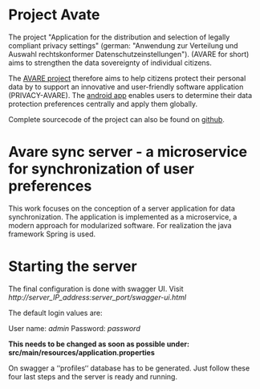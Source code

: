 # Project Avate
The project "Application for the distribution and selection of legally compliant privacy settings" 
(german: "Anwendung zur Verteilung und Auswahl rechtskonformer Datenschutzeinstellungen").
(AVARE for short) aims to strengthen the data sovereignty of individual citizens.

The [AVARE project](http://projects.aifb.kit.edu/avare/) therefore aims to help citizens protect their personal data by
to support an innovative and user-friendly software application (PRIVACY-AVARE).
The [android app](https://avare.app/) enables users to determine their data protection preferences centrally and apply them globally. 

Complete sourcecode of the project can also be found on [github](https://github.com/privacy-avare/PRIVACY-AVARE).

# Avare sync server - a microservice for synchronization of user preferences
This work focuses on the conception of a server application for data synchronization. 
The application is implemented as a microservice, a modern approach for modularized software.
For realization the java framework Spring is used.

# Starting the server
The final configuration is done with swagger UI.
Visit *http://server_IP_address:server_port/swagger-ui.html*

The default login values are:

User name: *admin*
Password: *password*

**This needs to be changed as soon as possible under: src/main/resources/application.properties**

On swagger a ‘‘profiles‘‘ database has to be generated. Just follow these four last steps and the server is ready and running.
